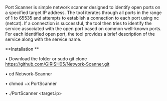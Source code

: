 Port Scanner is simple network scanner designed to identify open ports on a specified target IP address. The tool iterates through all ports in the range of 1 to 65535 and attempts to establish a connection to each port using nc (netcat). If a connection is successful, the tool then tries to identify the service associated with the open port based on common well-known ports.
For each identified open port, the tool provides a brief description of the service along with the service name. 

**Installation **

•	Download the folder or sudo git clone https://github.com/GIRISH05/Network-Scanner.git

•	cd Network-Scanner

•	chmod +x PortScanner

•	./PortScanner <target.ip>

